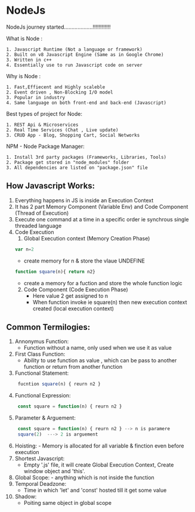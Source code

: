 # NodeJs
NodeJs journey started...................!!!!!!!!!!!!


What is Node :

	1. Javascript Runtime (Not a language or framework)
	2. Built on v8 Javascript Engine (Same as in Google Chrome)
	3. Written in c++
	4. Essentially use to run Javascript code on server
	
Why is Node :

	1. Fast,Effiecent and Highly scaleble
	2. Event driven , Non-Blocking I/O model
	3. Popular in industry
	4. Same language on both front-end and back-end (Javascript)
	
Best types of project for Node:

	1. REST Api & Microservices
	2. Real Time Services (Chat , Live update)
	3. CRUD App - Blog, Shopping Cart, Social Networks
	
NPM - Node Package Manager:

	1. Install 3rd party packages (Frameworks, Libraries, Tools)
	2. Package get stored in "node_modules" folder
	3. All dependencies are listed on "package.json" file


	
## How Javascript Works:

1. Everything happens in JS is inside an Execution Context
2. It has 2 part Memory Component (Variable Env) and Code Component (Thread of Execution)
3. Execute one command at a time in a specific order ie synchrous single threaded language
4. Code Execution
   1. Global Execution context (Memory Creation Phase)
	```javascript
	var n=2
	```
	- create memory for n & store the vlaue UNDEFINE
	```javascript
	function square(n){ return n2}
	``` 
	- create a memory for a fuction and store the whole function logic
   2. Code Component (Code Execution Phase)
       - Here value 2 get assigned to n
       - When function invoke ie square(n) then new execution context created (local execution context)

## Common Termilogies:
 
 1. Annonymus Function:  
 	-  Function without a name, only used when we use it as value
 2. First Class Function:
 	- Ability to use function as value , which can be pass to another function or return from another function
 3. Functional Statement: 
 	```javascript
	 fucntion square(n) { reurn n2 }
	```
 4. Functional Expression: 
 	```javascript
	 const square = function(n) { reurn n2 }
	```
 5. Parameter & Arguement: 
 	```javascript
	 const square = function(n) { reurn n2 } --> n is paramere
	 square(2)  ---> 2 is arguement
	```
 6. Hoisting:
    	- Memory is allocated for all variable & finction even before execution
 7. Shortest Javascript:
 	- Empty '.js' file, it will create Global Execution Context, Create window object and 'this'.
 8. Global Scope:
        - anything which is not inside the function
 9. Temporal Deadzone:
 	- Time in which 'let' and 'const' hosted till it get some value
 10. Shadow:
        - Poiting same object in global scope
